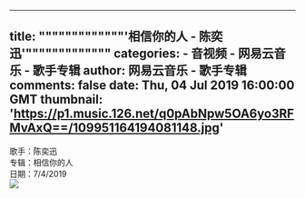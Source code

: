 
---
title: """""""""""""'相信你的人 - 陈奕迅'"""""""""""""
categories: 
    - 音视频
    - 网易云音乐 - 歌手专辑
author: 网易云音乐 - 歌手专辑
comments: false
date: Thu, 04 Jul 2019 16:00:00 GMT
thumbnail: 'https://p1.music.126.net/q0pAbNpw5OA6yo3RFMvAxQ==/109951164194081148.jpg'
---

<div>   
歌手：陈奕迅<br>专辑：相信你的人<br>日期：7/4/2019<br><img src="https://p1.music.126.net/q0pAbNpw5OA6yo3RFMvAxQ==/109951164194081148.jpg" referrerpolicy="no-referrer">  
</div>
            